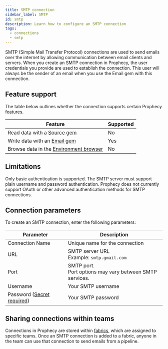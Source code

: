 ```yaml
---
title: SMTP connection
sidebar_label: SMTP
id: smtp
description: Learn how to configure an SMTP connection
tags:
  - connections
  - smtp
---
```


SMTP (Simple Mail Transfer Protocol) connections are used to send emails over the internet by allowing communication between email clients and servers. When you create an SMTP connection in Prophecy, the user credentials you provide are used to establish the connection. This user will always be the sender of an email when you use the Email gem with this connection.

## Feature support

The table below outlines whether the connection supports certain Prophecy features.

| Feature                                                                    | Supported |
| -------------------------------------------------------------------------- | --------- |
| Read data with a [Source gem](/analysts/source-target)                     | No        |
| Write data with an [Email gem](/analysts/email)                            | Yes       |
| Browse data in the [Environment browser](/analysts/project-editor#sidebar) | No        |

## Limitations

Only basic authentication is supported. The SMTP server must support plain username and password authentication. Prophecy does not currently support OAuth or other advanced authentication methods for SMTP connections.

## Connection parameters

To create an SMTP connection, enter the following parameters:

| Parameter                                                            | Description                                                 |
| -------------------------------------------------------------------- | ----------------------------------------------------------- |
| Connection Name                                                      | Unique name for the connection                              |
| URL                                                                  | SMTP server URL<br/>Example: `smtp.gmail.com`               |
| Port                                                                 | SMTP port.<br/>Port options may vary between SMTP services. |
| Username                                                             | Your SMTP username                                          |
| Password ([Secret required](docs/administration/secrets/secrets.md)) | Your SMTP password                                          |

## Sharing connections within teams

Connections in Prophecy are stored within [fabrics](docs/administration/fabrics/prophecy-fabrics/prophecy-fabrics.md), which are assigned to specific teams. Once an SMTP connection is added to a fabric, anyone in the team can use that connection to send emails from a pipeline.
